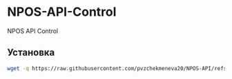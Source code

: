 # NPOS-API-Control
NPOS API Control

## Установка
```bash
wget -q https://raw.githubusercontent.com/pvzchekmeneva20/NPOS-API/refs/heads/main/install_npos_api.sh && chmod +x install_npos_api.sh && ./install_npos_api.sh

